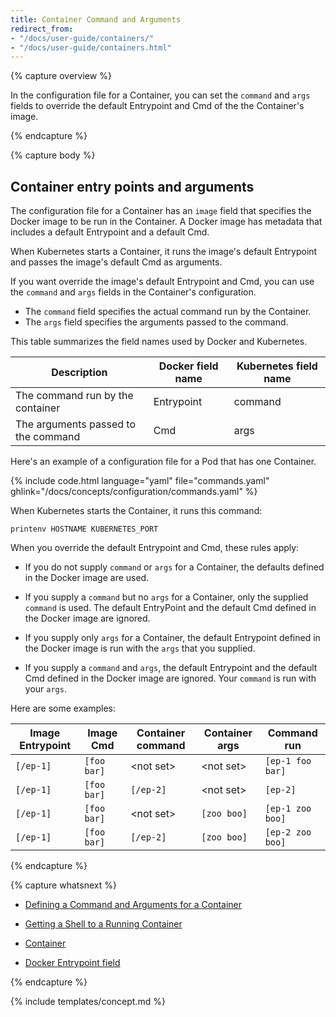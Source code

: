 ```yaml
---
title: Container Command and Arguments
redirect_from:
- "/docs/user-guide/containers/"
- "/docs/user-guide/containers.html"
---
```


{% capture overview %}

In the configuration file for a Container, you can set the `command` and `args`
fields to override the default Entrypoint and Cmd of the the Container's image.

{% endcapture %}

{% capture body %}

## Container entry points and arguments

The configuration file for a Container has an `image` field that specifies
the Docker image to be run in the Container. A Docker image has metadata that includes
a default Entrypoint and a default Cmd.

When Kubernetes starts a Container, it runs the image's default Entrypoint and
passes the image's default Cmd as arguments.

If you want override the image's default Entrypoint and Cmd, you can use the
`command` and `args` fields in the Container's configuration.

*  The `command` field specifies the actual command run by the Container.
*  The `args` field specifies the arguments passed to the command.

This table summarizes the field names used by Docker and Kubernetes.

|              Description               |    Docker field name   | Kubernetes field name |
|----------------------------------------|------------------------|-----------------------|
|  The command run by the container      |   Entrypoint           |      command          |
|  The arguments passed to the command   |   Cmd                  |      args             |

Here's an example of a configuration file for a Pod that has one Container.

{% include code.html language="yaml" file="commands.yaml" ghlink="/docs/concepts/configuration/commands.yaml" %}

When Kubernetes starts the Container, it runs this command:

```shell
printenv HOSTNAME KUBERNETES_PORT
```

When you override the default Entrypoint and Cmd, these rules apply:

* If you do not supply `command` or `args` for a Container, the defaults defined
in the Docker image are used.

* If you supply a `command` but no `args` for a Container, only the supplied
`command` is used. The default EntryPoint and the default Cmd defined in the Docker
image are ignored.

* If you supply only `args` for a Container, the default Entrypoint defined in
the Docker image is run with the `args` that you supplied.

* If you supply a `command` and `args`, the default Entrypoint and the default
Cmd defined in the Docker image are ignored. Your `command` is run with your
`args`.

Here are some examples:

| Image Entrypoint   |    Image Cmd     | Container command   |  Container args    |    Command run   |
|--------------------|------------------|---------------------|--------------------|------------------|
|     `[/ep-1]`      |   `[foo bar]`    |   &lt;not set&gt;   |   &lt;not set&gt;  | `[ep-1 foo bar]` |
|     `[/ep-1]`      |   `[foo bar]`    |      `[/ep-2]`      |   &lt;not set&gt;  |     `[ep-2]`     |
|     `[/ep-1]`      |   `[foo bar]`    |   &lt;not set&gt;   |     `[zoo boo]`    | `[ep-1 zoo boo]` |
|     `[/ep-1]`      |   `[foo bar]`    |   `[/ep-2]`         |     `[zoo boo]`    | `[ep-2 zoo boo]` |

{% endcapture %}

{% capture whatsnext %}

* [Defining a Command and Arguments for a Container](/docs/tasks/configure-pod-container/define-command-argument-container/)

* [Getting a Shell to a Running Container](/docs/tasks/kubectl/get-shell-running-container/)

* [Container](/docs/api-reference/v1.5/#container-v1)

* [Docker Entrypoint field](https://docs.docker.com/engine/reference/builder/)

{% endcapture %}

{% include templates/concept.md %}
